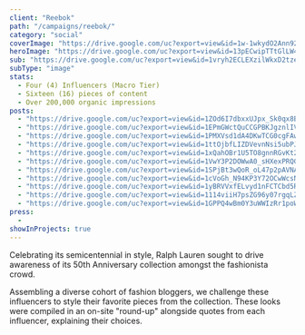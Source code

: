 ```yaml
---
client: "Reebok"
path: "/campaigns/reebok/"
category: "social"
coverImage: "https://drive.google.com/uc?export=view&id=1w-1wkydO2Ann92sBSkz2AV_C2l4XgtQq"
heroImage: "https://drive.google.com/uc?export=view&id=13pECwipTTtGlLW4Ae_Mq5X7YKUi2Iocu"
sub: "https://drive.google.com/uc?export=view&id=1vryh2ECLEXzilWkxD2tzeKox_V27_4-x"
subType: "image"
stats:
  - Four (4) Influencers (Macro Tier)
  - Sixteen (16) pieces of content
  - Over 200,000 organic impressions
posts:
  - "https://drive.google.com/uc?export=view&id=1ZOd6I7dbxxUJpx_Sk0qx8BuzmTbXPh7N"
  - "https://drive.google.com/uc?export=view&id=1EPmGWctQuCCGPBKJgznlIVbirkYeclop"
  - "https://drive.google.com/uc?export=view&id=1PMXVsd1dA4DKwTCG0cgFAwGI123Yp5AT"
  - "https://drive.google.com/uc?export=view&id=1ttOjbfLIZDVevnNsi5ubPJghx0xBdOfW"
  - "https://drive.google.com/uc?export=view&id=1xQahOBr1U5TO8gnnRGvKt2YFM1vpyr0m"
  - "https://drive.google.com/uc?export=view&id=1VwY3P2DOWwA0_sHXexPRQGVns5GKufqe"
  - "https://drive.google.com/uc?export=view&id=1SPjBt3wQoR_oL47p2pAVNAo6GNt5egRF"
  - "https://drive.google.com/uc?export=view&id=1cVoGh_N94KP3Y72OCwWcsNJ0jhT-AFA4"
  - "https://drive.google.com/uc?export=view&id=1yBRVVxfELvyd1nFCTCbd5RBvObck1j8Q"
  - "https://drive.google.com/uc?export=view&id=1114viiH7psZG96y07rgqLZmixYrCBlG9"
  - "https://drive.google.com/uc?export=view&id=1GPPQ4wBm0Y3uWWIzRr1poWXU6wluRx3i"
press:
  -
showInProjects: true
---
```


Celebrating its semicentennial in style, Ralph Lauren sought to drive awareness of its 50th Anniversary collection amongst the fashionista crowd.

Assembling a diverse cohort of fashion bloggers, we challenge these influencers to style their favorite pieces from the collection. These looks were compiled in an on-site "round-up" alongside quotes from each influencer, explaining their choices.
